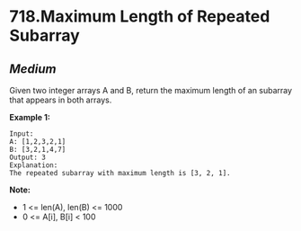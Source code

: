 718.Maximum Length of Repeated Subarray
========

*Medium*
--------

Given two integer arrays A and B, return the maximum length of an subarray that appears in both arrays.

**Example 1:**

    Input:
    A: [1,2,3,2,1]
    B: [3,2,1,4,7]
    Output: 3
    Explanation: 
    The repeated subarray with maximum length is [3, 2, 1].

**Note:**

* 1 <= len(A), len(B) <= 1000
* 0 <= A[i], B[i] < 100
